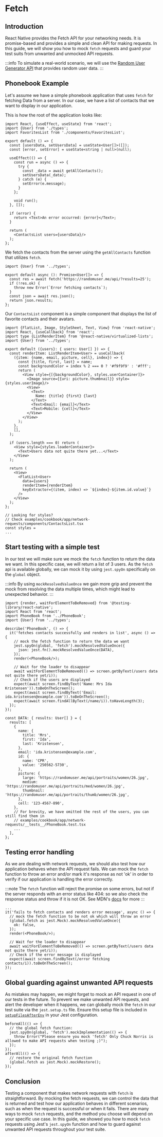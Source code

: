 # Fetch

## Introduction

React Native provides the Fetch API for your networking needs. It is promise-based and provides a
simple and clean API for making requests. In this guide, we will show you how to mock `fetch` requests
and guard your test suits from unwanted and unmocked API requests.

:::info
To simulate a real-world scenario, we will use
the [Random User Generator API](https://randomuser.me/)
that provides random user data.
:::

## Phonebook Example

Let's assume we have a simple phonebook application that uses `fetch` for fetching Data from a server.
In our case, we have a list of contacts that we want to display in our application.

This is how the root of the application looks like:

```tsx title=network-requests/Phonebook.tsx
import React, {useEffect, useState} from 'react';
import {User} from './types';
import FavoritesList from './components/FavoritesList';

export default () => {
  const [usersData, setUsersData] = useState<User[]>([]);
  const [error, setError] = useState<string | null>(null);

  useEffect(() => {
    const run = async () => {
      try {
        const _data = await getAllContacts();
        setUsersData(_data);
      } catch (e) {
        setError(e.message);
      }
    };

    void run();
  }, []);

  if (error) {
    return <Text>An error occurred: {error}</Text>;
  }

  return (
    <ContactsList users={usersData}/>
  );
};

```

We fetch the contacts from the server using the `getAllContacts` function that utilizes `fetch`.

```tsx title=network-requests/api/getAllContacts.ts
import {User} from '../types';

export default async (): Promise<User[]> => {
  const res = await fetch('https://randomuser.me/api/?results=25');
  if (!res.ok) {
    throw new Error(`Error fetching contacts`);
  }
  const json = await res.json();
  return json.results;
};
```

Our `ContactsList` component is a simple component that displays the list of favorite contacts and
their avatars.

```tsx title=network-requests/components/ContactsList.tsx
import {FlatList, Image, StyleSheet, Text, View} from 'react-native';
import React, {useCallback} from 'react';
import type {ListRenderItem} from '@react-native/virtualized-lists';
import {User} from '../types';

export default ({users}: { users: User[] }) => {
  const renderItem: ListRenderItem<User> = useCallback(
    ({item: {name, email, picture, cell}, index}) => {
      const {title, first, last} = name;
      const backgroundColor = index % 2 === 0 ? '#f9f9f9' : '#fff';
      return (
        <View style={[{backgroundColor}, styles.userContainer]}>
          <Image source={{uri: picture.thumbnail}} style={styles.userImage}/>
          <View>
            <Text>
              Name: {title} {first} {last}
            </Text>
            <Text>Email: {email}</Text>
            <Text>Mobile: {cell}</Text>
          </View>
        </View>
      );
    },
    [],
  );

  if (users.length === 0) return (
    <View style={styles.loaderContainer}>
      <Text>Users data not quite there yet...</Text>
    </View>
  );

  return (
    <View>
      <FlatList<User>
        data={users}
        renderItem={renderItem}
        keyExtractor={(item, index) => `${index}-${item.id.value}`}
      />
    </View>
  );
};

// Looking for styles?
// Check examples/cookbook/app/network-requests/components/ContactsList.tsx
const styles =
...
```

## Start testing with a simple test

In our test we will make sure we mock the `fetch` function to return the data we want.
In this specific case, we will return a list of 3 users.
As the `fetch` api is available globally, we can mock it by using `jest.spyOn` specifically on the
`global` object.

:::info
By using `mockResolvedValueOnce` we gain more grip and prevent the mock from resolving the data
multiple times, which might lead to unexpected behavior.
:::

```tsx title=network-requests/Phonebook.test.tsx
import {render, waitForElementToBeRemoved} from '@testing-library/react-native';
import React from 'react';
import PhoneBook from '../PhoneBook';
import {User} from '../types';

describe('PhoneBook', () => {
  it('fetches contacts successfully and renders in list', async () => {
    // mock the fetch function to return the data we want
    jest.spyOn(global, 'fetch').mockResolvedValueOnce({
      json: jest.fn().mockResolvedValueOnce(DATA),
    });
    render(<PhoneBook/>);

    // Wait for the loader to disappear
    await waitForElementToBeRemoved(() => screen.getByText(/users data not quite there yet/i));
    // Check if the users are displayed
    expect(await screen.findByText('Name: Mrs Ida Kristensen')).toBeOnTheScreen();
    expect(await screen.findByText('Email: ida.kristensen@example.com')).toBeOnTheScreen();
    expect(await screen.findAllByText(/name/i)).toHaveLength(3);
  });
});

const DATA: { results: User[] } = {
  results: [
    {
      name: {
        title: 'Mrs',
        first: 'Ida',
        last: 'Kristensen',
      },
      email: 'ida.kristensen@example.com',
      id: {
        name: 'CPR',
        value: '250562-5730',
      },
      picture: {
        large: 'https://randomuser.me/api/portraits/women/26.jpg',
        medium: 'https://randomuser.me/api/portraits/med/women/26.jpg',
        thumbnail: 'https://randomuser.me/api/portraits/thumb/women/26.jpg',
      },
      cell: '123-4567-890',
    },
    // For brevity, we have omitted the rest of the users, you can still find them in
    // examples/cookbook/app/network-requests/__tests__/PhoneBook.test.tsx
    ...
  ],
};

```

## Testing error handling

As we are dealing with network requests, we should also test how our application behaves when the
API request fails. We can mock the `fetch` function to throw an error and/or mark it's response as
not 'ok' in order to verify if our application is handling the error correctly.

:::note
The `fetch` function will reject the promise on some errors, but not if the server responds
with an error status like 404: so we also check the response status and throw if it is not OK.
See MDN's [docs](https://developer.mozilla.org/en-US/docs/Web/API/Fetch_API/Using_Fetch) for more
:::

```tsx title=network-requests/Phonebook.test.tsx
...
it('fails to fetch contacts and renders error message', async () => {
  // mock the fetch function to be not ok which will throw an error
  (global.fetch as jest.Mock).mockResolvedValueOnce({
    ok: false,
  });
  render(<PhoneBook/>);

  // Wait for the loader to disappear
  await waitForElementToBeRemoved(() => screen.getByText(/users data not quite there yet/i));
  // Check if the error message is displayed
  expect(await screen.findByText(/error fetching contacts/i)).toBeOnTheScreen();
});
````

## Global guarding against unwanted API requests

As mistakes may happen, we might forget to mock an API request in one of our tests in the future.
To prevent we make unwanted API requests, and alert the developer when it happens, we can globally
mock the `fetch` in our test suite via the `jest.setup.ts` file. Ensure this setup file is included
in [`setupFilesAfterEnv`](https://jestjs.io/docs/configuration#setupfilesafterenv-array) in your Jest configuration.

```tsx title=jest.setup.ts
beforeAll(() => {
  // the global fetch function:
  jest.spyOn(global, 'fetch').mockImplementation(() => {
    throw Error("Please ensure you mock 'fetch' Only Chuck Norris is allowed to make API requests when testing ;)");
  });
});
afterAll(() => {
  // restore the original fetch function
  (global.fetch as jest.Mock).mockRestore();
});

```

## Conclusion

Testing a component that makes network requests with `fetch` is straightforward. By mocking the fetch
requests, we can control the data that is returned and test how our application behaves in different
scenarios, such as when the request is successful or when it fails.
There are many ways to mock `fetch` requests, and the method you choose will depend on your specific
use case. In this guide, we showed you how to mock `fetch` requests using Jest's `jest.spyOn` function
and how to guard against unwanted API requests throughout your test suite.
